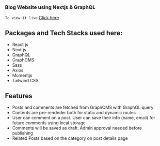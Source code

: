 ### Blog Website using Nextjs & GraphQL

`To view it live` [Click here](link)

## Packages and Tech Stacks used here:

- React js
- Next js
- GraphQL
- GraphCMS
- Sass
- Axios
- Momentjs
- Tailwind CSS

## Features

- Posts and comments are fetched from GraphCMS with GraphQL query
- Contents are pre-rendeder both for static and dynamic routes
- User can comment on a post. User can save their info (name, email) for future comments using local storage
- Comments will be saved as draft. Admin approval needed before publishing
- Related Posts based on the category on post details page
